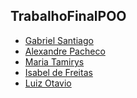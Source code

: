 ##       TrabalhoFinalPOO

<ul>
<li> <a href="https://github.com/S4nt1ag/">Gabriel Santiago</a></li>
<li> <a href="https://github.com/alexandre-vpacheco/">Alexandre Pacheco</a></li>
<li> <a href="https://github.com/tamirys2506/">Maria Tamirys</a></li>
<li> <a href="https://github.com/isabeldefreitas/">Isabel de Freitas</a></li>
<li> <a href="https://github.com/luizitosuares/">Luiz Otavio</a></li>
</ul>
